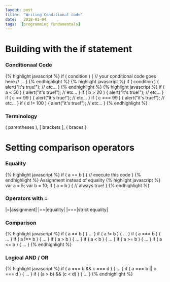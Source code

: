 ```yaml
---
layout: post
title:  "Writing Conditional code"
date:   2018-01-04
tags:  [programming fundamentals]
---
```

# Building with the if statement
### Conditionaal Code
{% highlight javascript %}
if ( condition ) {
    // your conditional code goes here
    // ...
}
{% endhighlight %}
{% highlight javascript %}
if ( condition ) {
    alert("it's true!");
    // etc...
}
{% endhighlight %}
{% highlight javascript %}
if ( a < 50 ) {
    alert("it's true!");
    // etc...
}
if ( b > 20 ) {
    alert("it's true!");
    // etc...
}
if ( c == 99 ) {
    alert("it's true!");
    // etc...
}
if ( c === 99 ) {
    alert("it's true!");
    // etc...
}
if ( d != 100 ) {
    alert("it's true!");
    // etc...
}
{% endhighlight %}
### Terminology
( parentheses ), [ brackets ], { braces }
<!-- Working with complex conditions -->
# Setting comparison operators
### Equality
{% highlight javascript %}
if ( a == b ) {
    // execute this code
}
{% endhighlight %}
Assignment instead of equality
{% highlight javascript %}
var a = 5;
var b = 10;
if ( a = b ) {
    // always true!
}
{% endhighlight %}
### Operators with =

|=|assignment|
|==|equality|
|===|strict equality|

### Comparison
{% highlight javascript %}
if ( a == b ) { ... }
if ( a != b ) { ... }
if ( a === b ) { ... }
if ( a !== b ) { ... }
if ( a > b ) { ... }
if ( a < b ) { ... }
if ( a >= b ) { ... }
if ( a <= b ) { ... }
{% endhighlight %}
### Logical AND / OR
{% highlight javascript %}
if ( a === b && c === d ) { ... }
if ( a === b || c === d ) { ... }
if ( (a > b) && (c < d) ) { ... }
{% endhighlight %}
<!--  Using the switch statement -->